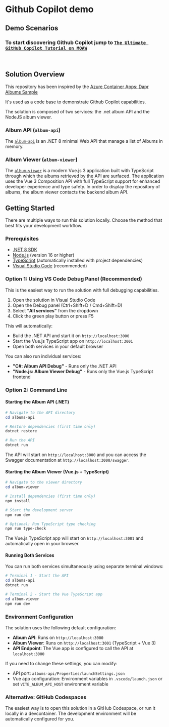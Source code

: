 # Github Copilot demo 

## Demo Scenarios

### To start discovering Github Copilot jump to [`The Ultimate GitHub Copilot Tutorial on MOAW`](https://aka.ms/github-copilot-hol)
<br/>


## Solution Overview


This repository has been inspired by the [Azure Container Apps: Dapr Albums Sample](https://github.com/Azure-Samples/containerapps-dapralbums)

It's used as a code base to demonstrate Github Copilot capabilities.

The solution is composed of two services: the .net album API and the NodeJS album viewer.


### Album API (`album-api`)

The [`album-api`](./album-api) is an .NET 8 minimal Web API that manage a list of Albums in memory.

### Album Viewer (`album-viewer`)

The [`album-viewer`](./album-viewer) is a modern Vue.js 3 application built with TypeScript through which the albums retrieved by the API are surfaced. The application uses the Vue 3 Composition API with full TypeScript support for enhanced developer experience and type safety. In order to display the repository of albums, the album viewer contacts the backend album API.

## Getting Started

There are multiple ways to run this solution locally. Choose the method that best fits your development workflow.

### Prerequisites

- [.NET 8 SDK](https://dotnet.microsoft.com/download/dotnet/8.0)
- [Node.js](https://nodejs.org/) (version 16 or higher)
- [TypeScript](https://www.typescriptlang.org/) (automatically installed with project dependencies)
- [Visual Studio Code](https://code.visualstudio.com/) (recommended)

### Option 1: Using VS Code Debug Panel (Recommended)

This is the easiest way to run the solution with full debugging capabilities.

1. Open the solution in Visual Studio Code
2. Open the Debug panel (Ctrl+Shift+D / Cmd+Shift+D)
3. Select **"All services"** from the dropdown
4. Click the green play button or press F5

This will automatically:
- Build the .NET API and start it on `http://localhost:3000`
- Start the Vue.js TypeScript app on `http://localhost:3001`
- Open both services in your default browser

You can also run individual services:
- **"C#: Album API Debug"** - Runs only the .NET API
- **"Node.js: Album Viewer Debug"** - Runs only the Vue.js TypeScript frontend

### Option 2: Command Line

#### Starting the Album API (.NET)

```powershell
# Navigate to the API directory
cd albums-api

# Restore dependencies (first time only)
dotnet restore

# Run the API
dotnet run
```

The API will start on `http://localhost:3000` and you can access the Swagger documentation at `http://localhost:3000/swagger`.

#### Starting the Album Viewer (Vue.js + TypeScript)

```powershell
# Navigate to the viewer directory
cd album-viewer

# Install dependencies (first time only)
npm install

# Start the development server
npm run dev

# Optional: Run TypeScript type checking
npm run type-check
```

The Vue.js TypeScript app will start on `http://localhost:3001` and automatically open in your browser.

#### Running Both Services

You can run both services simultaneously using separate terminal windows:

```powershell
# Terminal 1 - Start the API
cd albums-api
dotnet run

# Terminal 2 - Start the Vue TypeScript app
cd album-viewer
npm run dev
```

### Environment Configuration

The solution uses the following default configuration:

- **Album API**: Runs on `http://localhost:3000`
- **Album Viewer**: Runs on `http://localhost:3001` (TypeScript + Vue 3)
- **API Endpoint**: The Vue app is configured to call the API at `localhost:3000`

If you need to change these settings, you can modify:
- API port: `albums-api/Properties/launchSettings.json`
- Vue app configuration: Environment variables in `.vscode/launch.json` or set `VITE_ALBUM_API_HOST` environment variable

### Alternative: GitHub Codespaces

The easiest way is to open this solution in a GitHub Codespace, or run it locally in a devcontainer. The development environment will be automatically configured for you.
